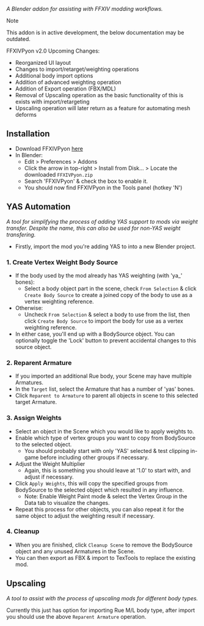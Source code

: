 *A Blender addon for assisting with FFXIV modding workflows.*

> [!NOTE]
> This addon is in active development, the below documentation may be outdated.
> 
> FFXIVPyon v2.0 Upcoming Changes:
> - Reorganized UI layout
> - Changes to import/retarget/weighting operations
> - Additional body import options
> - Addition of advanced weighting operation
> - Addition of Export operation (FBX/MDL)
> - Removal of Upscaling operation as the basic functionality of this is exists with import/retargeting
> - Upscaling operation will later return as a feature for automating mesh deforms

## Installation

- Download FFXIVPyon [here](https://github.com/priprii/FFXIVPyon/releases/latest/download/FFXIVPyon.zip)
- In Blender:
  - Edit > Preferences > Addons
  - Click the arrow in top-right > Install from Disk... > Locate the downloaded `FFXIVPyon.zip`
  - Search 'FFXIVPyon' & check the box to enable it.
  - You should now find FFXIVPyon in the Tools panel (hotkey 'N')

## YAS Automation

*A tool for simplifying the process of adding YAS support to mods via weight transfer. Despite the name, this can also be used for non-YAS weight transfering.*

- Firstly, import the mod you're adding YAS to into a new Blender project.

### 1. Create Vertex Weight Body Source

- If the body used by the mod already has YAS weighting (with 'ya_' bones):
  - Select a body object part in the scene, check `From Selection` & click `Create Body Source` to create a joined copy of the body to use as a vertex weighting reference.
- Otherwise:
  - Uncheck `From Selection` & select a body to use from the list, then click `Create Body Source` to import the body for use as a vertex weighting reference.
- In either case, you'll end up with a BodySource object. You can optionally toggle the 'Lock' button to prevent accidental changes to this source object.

### 2. Reparent Armature

- If you imported an additional Rue body, your Scene may have multiple Armatures.
- In the `Target` list, select the Armature that has a number of 'yas' bones.
- Click `Reparent to Armature` to parent all objects in scene to this selected target Armature.

### 3. Assign Weights

- Select an object in the Scene which you would like to apply weights to.
- Enable which type of vertex groups you want to copy from BodySource to the selected object.
  - You should probably start with only 'YAS' selected & test clipping in-game before including other groups if necessary.
- Adjust the Weight Multiplier
  - Again, this is something you should leave at '1.0' to start with, and adjust if necessary.
- Click `Apply Weights`, this will copy the specified groups from BodySource to the selected object which resulted in any influence.
  - Note: Enable Weight Paint mode & select the Vertex Group in the Data tab to visualize the changes.
- Repeat this process for other objects, you can also repeat it for the same object to adjust the weighting result if necessary.

### 4. Cleanup

- When you are finished, click `Cleanup Scene` to remove the BodySource object and any unused Armatures in the Scene.
- You can then export as FBX & import to TexTools to replace the existing mod.

## Upscaling

*A tool to assist with the process of upscaling mods for different body types.*

Currently this just has option for importing Rue M/L body type, after import you should use the above `Reparent Armature` operation.
